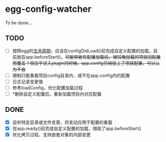 # egg-config-watcher

To be done...

## TODO
- [ ] 按照egg的[生命周期](https://github.com/eggjs/egg/blob/master/docs/source/en/advanced/loader.md#life-cycles)，应该在configDidLoad()前完成自定义配置的加载，目前放在app.beforeStart()。~~可能导致有配置加载后，被较晚加载的项目旧配置而覆盖？但由于进入plugin的时候，app.config已经挂上了项目配置，可以认为不会~~
- [ ] 限制只能重载项目config目录内、或不在app.config内的配置
- [ ] 日志记录变更值
- [ ] 参考loadConfig，优化配置加载过程
- [ ] *删除自定义配置后，重新加载项目内对应配置

## DONE
- [x] 监听特定目录或文件变更，将变动应用于配置的重载
- [x] 在app.ready()前完成自定义配置的加载，借助了app.beforeStart()
- [x] 优化拷贝过程，支持嵌套对象的内部变更
